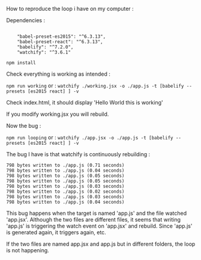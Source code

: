 How to reproduce the loop i have on my computer :

Dependencies :

```

    "babel-preset-es2015": "^6.3.13",
    "babel-preset-react": "^6.3.13",
    "babelify": "^7.2.0",
    "watchify": "^3.6.1"

```

```npm install```

Check everything is working as intended :

```npm run working```
or :
```watchify ./working.jsx -o ./app.js -t [babelify --presets [es2015 react] ] -v```

Check index.html, it should display 'Hello World this is working'

If you modify working.jsx you will rebuild.

Now the bug :

```npm run looping```
or :
```watchify ./app.jsx -o ./app.js -t [babelify --presets [es2015 react] ] -v```

The bug I have is that watchify is continuously rebuilding :
```
798 bytes written to ./app.js (0.71 seconds)
798 bytes written to ./app.js (0.04 seconds)
798 bytes written to ./app.js (0.05 seconds)
798 bytes written to ./app.js (0.05 seconds)
798 bytes written to ./app.js (0.03 seconds)
798 bytes written to ./app.js (0.02 seconds)
798 bytes written to ./app.js (0.03 seconds)
798 bytes written to ./app.js (0.04 seconds)
```

This bug happens when the target is named 'app.js' and the file watched 'app.jsx'. Although the two files are different files, it seems that writing 'app.js' is triggering the watch event on 'app.jsx' and rebuild. Since 'app.js' is generated again, it triggers again, etc.  

If the two files are named app.jsx and app.js but in different folders, the loop is not happening.